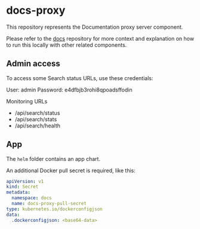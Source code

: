 # docs-proxy

This repository represents the Documentation proxy server component.

Please refer to the [docs](https://github.com/giantswarm/docs) repository for more context and explanation on how to run this locally with other related components.

## Admin access

To access some Search status URLs, use these credentials:

User: admin
Password: e4dfbjb3rohi8qpoadsffodin

Monitoring URLs

 * /api/search/status
 * /api/search/stats
 * /api/search/health

## App

The `helm` folder contains an app chart.

An additional Docker pull secret is required, like this:

```yaml
apiVersion: v1
kind: Secret
metadata:
  namespace: docs
  name: docs-proxy-pull-secret
type: kubernetes.io/dockerconfigjson
data:
  .dockerconfigjson: <base64-data>
```
